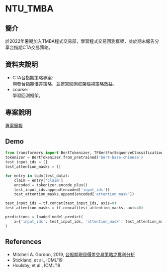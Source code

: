 # NTU_TMBA
## 簡介
於2022年暑期加入TMBA程式交易部，學習程式交易回測框架，並於期末報告分享台指期CTA交易策略。

## 資料夾說明
* CTA台指期策略專案:    
開發台指期價差策略，並撰寫回測框架檢視策略效益。
* course:   
學習回測框架。	

## 專案說明
[專案簡報](CTA台指期策略/final_report.pdf)


## Demo
```python
from transformers import BertTokenizer, TFBertForSequenceClassification
tokenizer = BertTokenizer.from_pretrained('bert-base-chinese')
test_input_ids = []
test_attention_masks = []

for entry in tqdm(test_data):
    claim = entry['claim']
    encoded = tokenizer.encode_plus()
    test_input_ids.append(encoded['input_ids'])
    test_attention_masks.append(encoded['attention_mask'])

test_input_ids = tf.concat(test_input_ids, axis=0)
test_attention_masks = tf.concat(test_attention_masks, axis=0)

predictions = loaded_model.predict(
    x={'input_ids': test_input_ids, 'attention_mask': test_attention_masks}
)

```
## References
- Mitchell A. Gordon, 2019, [台股期現貨價差交易策略之獲利分析](https://ndltd.ncl.edu.tw/cgi-bin/gs32/gsweb.cgi?o=dnclcdr&s=id=%22101NCCU5321043%22.&searchmode=basic)
- Stickland, et al., ICML’19
- Houlsby, et al., ICML’19
